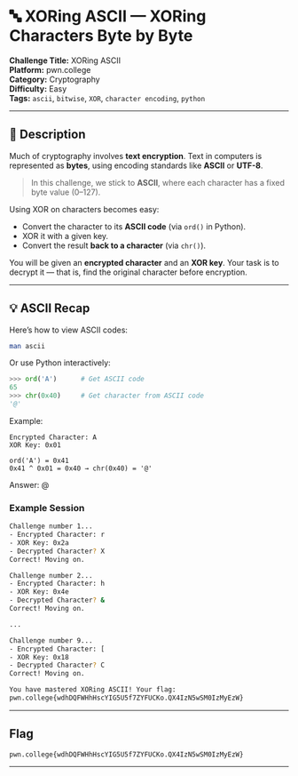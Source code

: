 # 🔤 XORing ASCII — XORing Characters Byte by Byte

**Challenge Title:** XORing ASCII  
**Platform:** pwn.college  
**Category:** Cryptography  
**Difficulty:** Easy  
**Tags:** `ascii`, `bitwise`, `XOR`, `character encoding`, `python`

---

## 📝 Description

Much of cryptography involves **text encryption**. Text in computers is represented as **bytes**, using encoding standards like **ASCII** or **UTF-8**.

> In this challenge, we stick to **ASCII**, where each character has a fixed byte value (0–127).

Using XOR on characters becomes easy:
- Convert the character to its **ASCII code** (via `ord()` in Python).
- XOR it with a given key.
- Convert the result **back to a character** (via `chr()`).

You will be given an **encrypted character** and an **XOR key**. Your task is to decrypt it — that is, find the original character before encryption.

---

## 💡 ASCII Recap

Here’s how to view ASCII codes:

```bash
man ascii
```
Or use Python interactively:
```python
>>> ord('A')      # Get ASCII code
65
>>> chr(0x40)     # Get character from ASCII code
'@'
```
Example:
```
Encrypted Character: A
XOR Key: 0x01

ord('A') = 0x41  
0x41 ^ 0x01 = 0x40 → chr(0x40) = '@'
```
Answer: @

### Example Session
```bash
Challenge number 1...
- Encrypted Character: r
- XOR Key: 0x2a
- Decrypted Character? X
Correct! Moving on.

Challenge number 2...
- Encrypted Character: h
- XOR Key: 0x4e
- Decrypted Character? &
Correct! Moving on.

...

Challenge number 9...
- Encrypted Character: [
- XOR Key: 0x18
- Decrypted Character? C
Correct! Moving on.

You have mastered XORing ASCII! Your flag:
pwn.college{wdhDQFWHhHscYIG5U5f7ZYFUCKo.QX4IzN5wSM0IzMyEzW}
```
---
## Flag
```
pwn.college{wdhDQFWHhHscYIG5U5f7ZYFUCKo.QX4IzN5wSM0IzMyEzW}
```
---
